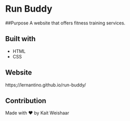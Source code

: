 # Run Buddy

##Purpose
A website that offers fitness training services.

## Built with
* HTML
* CSS

## Website
https;//lernantino.github.io/run-buddy/

## Contribution
Made with ❤️ by Kait Weishaar
